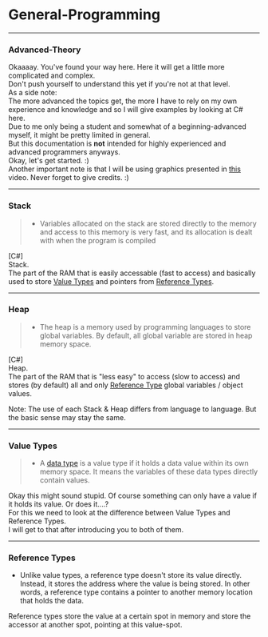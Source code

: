 # General-Programming
---
### <a id="Title">Advanced-Theory</a>

Okaaaay. You've found your way here. Here it will get a little more complicated and complex.<br>
Don't push yourself to understand this yet if you're not at that level.<br>
As a side note:<br>
The more advanced the topics get, the more I have to rely on my own experience and knowledge and so I will give examples by looking at C# here.<br>
Due to me only being a student and somewhat of a beginning-advanced myself, it might be pretty limited in general.<br>
But this documentation is **not** intended for highly experienced and advanced programmers anyways.<br>
Okay, let's get started. :)<br>
Another important note is that I will be using graphics presented in [this](https://youtu.be/HlzAtIHFRk0) video. Never forget to give credits. :)

---
### <a id="Stack">Stack</a>

> * Variables allocated on the stack are stored directly to the memory and access to this memory is very fast, and its allocation is dealt with when the program is compiled

[C#]<br>
Stack.<br>
The part of the RAM that is easily accessable (fast to access) and basically used to store <a href="#ValueTypes">Value Types</a> and pointers from <a href="#ReferenceTypes">Reference Types</a>.

---
### <a id="Heap">Heap</a>

> * The heap is a memory used by programming languages to store global variables. By default, all global variable are stored in heap memory space.

[C#]<br>
Heap.<br>
The part of the RAM that is "less easy" to access (slow to access) and stores (by default) all and only <a href="#ReferenceTypes">Reference Type</a> global variables / object values.


Note: The use of each Stack & Heap differs from language to language. But the basic sense may stay the same.

---
### <a id="ValueTypes">Value Types</a>

> * A [data type](Data-types.md) is a value type if it holds a data value within its own memory space. It means the variables of these data types directly contain values.

Okay this might sound stupid. Of course something can only have a value if it holds its value. Or does it....?<br>
For this we need to look at the difference between Value Types and Reference Types.<br>
I will get to that after introducing you to both of them.

---
### <a id="ReferenceTypes">Reference Types</a>

* Unlike value types, a reference type doesn't store its value directly. Instead, it stores the address where the value is being stored. In other words, a reference type contains a pointer to another memory location that holds the data.

Reference types store the value at a certain spot in memory and store the accessor at another spot, pointing at this value-spot.




